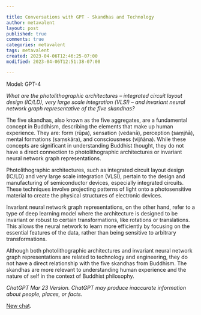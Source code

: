 ```yaml
---

title: Conversations with GPT - Skandhas and Technology
author: metavalent
layout: post
published: true
comments: true
categories: metavalent
tags: metavalent
created: 2023-04-06T12:46:25-07:00
modified: 2023-04-06T12:51:38-07:00

---
```


Model: GPT-4

*What are the photolithographic architectures – integrated circuit layout design (IC/LD), very large scale integration (VLSI) – and invariant neural network graph representative of the five skandhas?*

The five skandhas, also known as the five aggregates, are a fundamental concept in Buddhism, describing the elements that make up human experience. They are: form (rūpa), sensation (vedanā), perception (saṃjñā), mental formations (saṃskāra), and consciousness (vijñāna). While these concepts are significant in understanding Buddhist thought, they do not have a direct connection to photolithographic architectures or invariant neural network graph representations.

Photolithographic architectures, such as integrated circuit layout design (IC/LD) and very large scale integration (VLSI), pertain to the design and manufacturing of semiconductor devices, especially integrated circuits. These techniques involve projecting patterns of light onto a photosensitive material to create the physical structures of electronic devices.

Invariant neural network graph representations, on the other hand, refer to a type of deep learning model where the architecture is designed to be invariant or robust to certain transformations, like rotations or translations. This allows the neural network to learn more efficiently by focusing on the essential features of the data, rather than being sensitive to arbitrary transformations.

Although both photolithographic architectures and invariant neural network graph representations are related to technology and engineering, they do not have a direct relationship with the five skandhas from Buddhism. The skandhas are more relevant to understanding human experience and the nature of self in the context of Buddhist philosophy.

*ChatGPT Mar 23 Version.
ChatGPT may produce inaccurate information about people, places, or facts.*

[New chat](https://chat.openai.com/).
